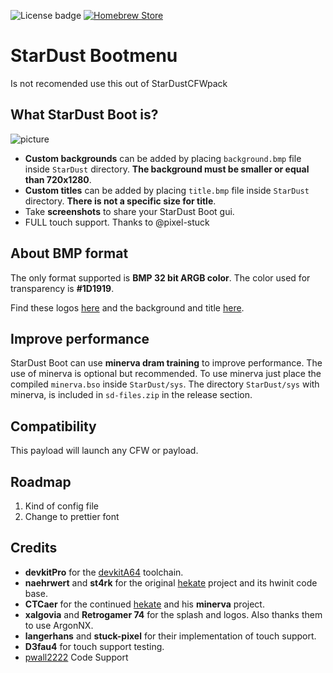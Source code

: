 ![License badge](https://img.shields.io/badge/license-GPLv3-blue.svg)
[![Homebrew Store](https://img.shields.io/badge/Homebrew%20Switch-store-%23ff4554.svg)](https://www.switchbru.com/appstore/#/app/argon-nx)

# StarDust Bootmenu

Is not recomended use this out of StarDustCFWpack

## What StarDust Boot is?
![picture](sd-card-example/screenshot.png)

- **Custom backgrounds** can be added by placing `background.bmp` file inside `StarDust` directory. **The background must be smaller or equal than 720x1280**.
- **Custom titles** can be added by placing `title.bmp` file inside `StarDust` directory. **There is not a specific size for title**.
- Take **screenshots** to share your StarDust Boot gui.
- FULL touch support. Thanks to @pixel-stuck


## About BMP format

The only format supported is **BMP 32 bit ARGB color**.
The color used for transparency is **#1D1919**.

Find these logos [here](img/example-logos) and the background and title [here](sd-card-example/).

## Improve performance

StarDust Boot can use **minerva dram training** to improve performance.
The use of minerva is optional but recommended. To use minerva just place the compiled `minerva.bso` inside `StarDust/sys`. The directory `StarDust/sys` with minerva, is included in `sd-files.zip` in the release section.

## Compatibility

This payload will launch any CFW or payload. 

## Roadmap

1. Kind of config file
2. Change to prettier font

## Credits
* __devkitPro__ for the [devkitA64](https://devkitpro.org/) toolchain.
* __naehrwert__ and __st4rk__ for the original [hekate](https://github.com/nwert/hekate) project and its hwinit code base.
* __CTCaer__ for the continued [hekate](https://github.com/CTCaer/hekate) and his **minerva** project.
* __xalgovia__ and __Retrogamer 74__ for the splash and logos. Also thanks them to use ArgonNX.
* __langerhans__ and  __stuck-pixel__ for their implementation of touch support.
* __D3fau4__ for touch support testing.
* [pwall2222](https://github.com/pwall2222) Code Support
